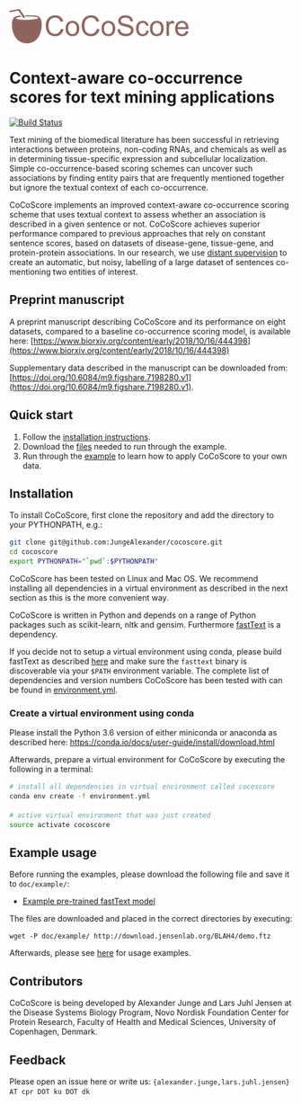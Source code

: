 ![CoCoScore-text-small.png](doc/logos/CoCoScore-text-small.png) 

# Context-aware co-occurrence scores for text mining applications

[![Build Status](https://travis-ci.org/JungeAlexander/cocoscore.svg?branch=master)](https://travis-ci.org/JungeAlexander/cocoscore)
 
 
Text mining of the biomedical literature has been successful in retrieving interactions between proteins, non-coding RNAs, and chemicals as well as in determining tissue-specific expression and subcellular localization. Simple co-occurrence-based scoring schemes can uncover such associations by finding entity pairs that are frequently mentioned together but ignore the textual context of each co-occurrence.

CoCoScore implements an improved context-aware co-occurrence scoring scheme that uses textual context to assess whether an association is described in a given sentence or not. CoCoScore achieves superior performance compared to previous approaches that rely on constant sentence scores, based on datasets of disease-gene, tissue-gene, and protein-protein associations. 
In our research, we use [distant supervision](doc/example/example.md#appendix-distant-supervision) to create an automatic, but noisy, labelling of a large dataset of sentences co-mentioning two entities of interest.

## Preprint manuscript 

A preprint manuscript describing CoCoScore and its performance on eight datasets, compared to a baseline co-occurrence scoring model, is available here: [https://www.biorxiv.org/content/early/2018/10/16/444398](https://www.biorxiv.org/content/early/2018/10/16/444398)

Supplementary data described in the manuscript can be downloaded from: [https://doi.org/10.6084/m9.figshare.7198280.v1](https://doi.org/10.6084/m9.figshare.7198280.v1).

## Quick start

1. Follow the [installation instructions](#installation).
2. Download the [files](#example-usage) needed to run through the example.
3. Run through the [example](doc/example/example.md) to learn how to apply CoCoScore to your own data.
 
## Installation

To install CoCoScore, first clone the repository and add the directory to your PYTHONPATH, e.g.:

```bash
git clone git@github.com:JungeAlexander/cocoscore.git
cd cocoscore
export PYTHONPATH="`pwd`:$PYTHONPATH"
```

CoCoScore has been tested on Linux and Mac OS.
We recommend installing all dependencies in a virtual environment as described in the next section as this is the more convenient way.

CoCoScore is written in Python and depends on a range of Python packages such as scikit-learn, nltk and gensim.
Furthermore [fastText](https://github.com/facebookresearch/fastText) is a dependency.

If you decide not to setup a virtual environment using conda, please build fastText as described [here](https://github.com/facebookresearch/fastText#building-fasttext) and make sure the `fasttext` binary is discoverable via your `$PATH` environment variable.
The complete list of dependencies and version numbers CoCoScore has been tested with can be found in [environment.yml](environment.yml).


### Create a virtual environment using conda

Please install the Python 3.6 version of either miniconda or anaconda as described here:
https://conda.io/docs/user-guide/install/download.html

Afterwards, prepare a virtual environment for CoCoScore by executing the following in a terminal:

```bash
# install all dependencies in virtual environment called cocoscore
conda env create -f environment.yml

# active virtual environment that was just created
source activate cocoscore
```

## Example usage

Before running the examples, please download the following file and save it to `doc/example/`:

- [Example pre-trained fastText model](http://download.jensenlab.org/BLAH4/demo.ftz)

The files are downloaded and placed in the correct directories by executing:

```shell
wget -P doc/example/ http://download.jensenlab.org/BLAH4/demo.ftz
```

Afterwards, please see [here](doc/example/example.md) for usage examples.

## Contributors

CoCoScore is being developed by Alexander Junge and Lars Juhl Jensen at the
Disease Systems Biology Program, Novo Nordisk Foundation Center for Protein Research,
Faculty of Health and Medical Sciences, University of Copenhagen, Denmark.

## Feedback

Please open an issue here or write us:
`{alexander.junge,lars.juhl.jensen} AT cpr DOT ku DOT dk`
